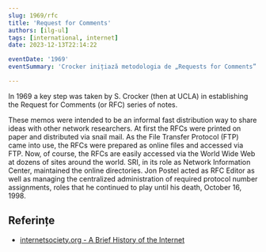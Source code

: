 ```yaml
---
slug: 1969/rfc
title: 'Request for Comments'
authors: [ilg-ul]
tags: [international, internet]
date: 2023-12-13T22:14:22

eventDate: '1969'
eventSummary: 'Crocker inițiază metodologia de „Requests for Comments”'

---
```


In 1969 a key step was taken by S. Crocker (then at UCLA) in establishing the Request for Comments (or RFC) series of notes.

<!-- truncate -->

These memos were intended to be an informal fast distribution way to share ideas with other network researchers. At first the RFCs were printed on paper and distributed via snail mail. As the File Transfer Protocol (FTP) came into use, the RFCs were prepared as online files and accessed via FTP. Now, of course, the RFCs are easily accessed via the World Wide Web at dozens of sites around the world. SRI, in its role as Network Information Center, maintained the online directories. Jon Postel acted as RFC Editor as well as managing the centralized administration of required protocol number assignments, roles that he continued to play until his death, October 16, 1998.

## Referințe

- [internetsociety.org - A Brief History of the Internet](https://www.internetsociety.org/internet/history-internet/brief-history-internet/)
